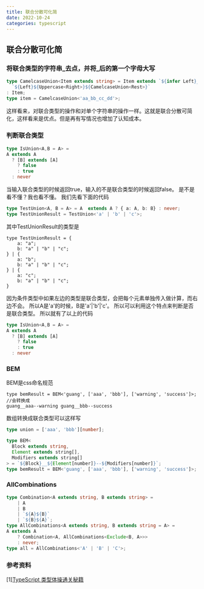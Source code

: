 ```yaml
---
title: 联合分散可化简
date: 2022-10-24
categories: typescript
---
```


## 联合分散可化简

### 将联合类型的字符串_去点，并将_后的第一个字母大写
```ts
type CamelcaseUnion<Item extends string> = Item extends `${infer Left}_${infer Right}${infer Rest}` ?
  `${Left}${Uppercase<Right>}${CamelcaseUnion<Rest>}`
: Item;
type item = CamelcaseUnion<'aa_bb_cc_dd'>;
```
这样看来，对联合类型的操作和对单个字符串的操作一样。这就是联合分散可简化，这样看来是优点。但是再有写情况也增加了认知成本。
### 判断联合类型
```ts
type IsUnion<A,B = A> =
A extends A
  ? [B] extends [A]
    ? false
    : true
  : never
```
当输入联合类型的时候返回true，输入的不是联合类型的时候返回false。
是不是看不懂？我也看不懂。
我们先看下面的代码
```ts
type TestUnion<A, B = A> = A  extends A ? { a: A, b: B} : never;
type TestUnionResult = TestUnion<'a' | 'b' | 'c'>;
```
其中TestUnionResult的类型是
```
type TestUnionResult = {
    a: "a";
    b: "a" | "b" | "c";
} | {
    a: "b";
    b: "a" | "b" | "c";
} | {
    a: "c";
    b: "a" | "b" | "c";
}
```
因为条件类型中如果左边的类型是联合类型，会把每个元素单独传入做计算，而右边不会。
所以A是'a'的时候，B是'a'|'b'|'c'。
所以可以利用这个特点来判断是否是联合类型。
所以就有了以上的代码
```ts
type IsUnion<A,B = A> =
A extends A
  ? [B] extends [A]
    ? false
    : true
  : never
```
### BEM
BEM是css命名规范
```
type bemResult = BEM<'guang', ['aaa', 'bbb'], ['warning', 'success']>;
//会转换成
guang__aaa--warning guang__bbb--success
```
数组转换成联合类型可以这样写
```ts
type union = ['aaa', 'bbb'][number];
```
```ts
type BEM<
  Block extends string,
  Element extends string[],
  Modifiers extends string[]
> = `${Block}__${Element[number]}--${Modifiers[number]}`;
type bemResult = BEM<'guang', ['aaa', 'bbb'], ['warning', 'success']>;
```
### AllCombinations
```ts
type Combination<A extends string, B extends string> =
    | A
    | B
    | `${A}${B}`
    | `${B}${A}`;
type AllCombinations<A extends string, B extends string = A> = 
A extends A
    ? Combination<A, AllCombinations<Exclude<B, A>>>
    : never;
type all = AllCombinations<'A' | 'B' | 'C'>;
```

### 参考资料
[1][TypeScript 类型体操通关秘籍](https://juejin.cn/book/7047524421182947366?enter_from=course_center)